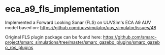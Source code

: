 # eca_a9_fls_implementation
Implemented a Forward Looking Sonar (FLS) on UUVSim's ECA A9 AUV model based on: https://github.com/uuvsimulator/uuv_simulator/issues/48

Original FLS plugin package can be found here: https://github.com/smarc-project/smarc_simulations/tree/master/smarc_gazebo_plugins/smarc_gazebo_ros_plugins

